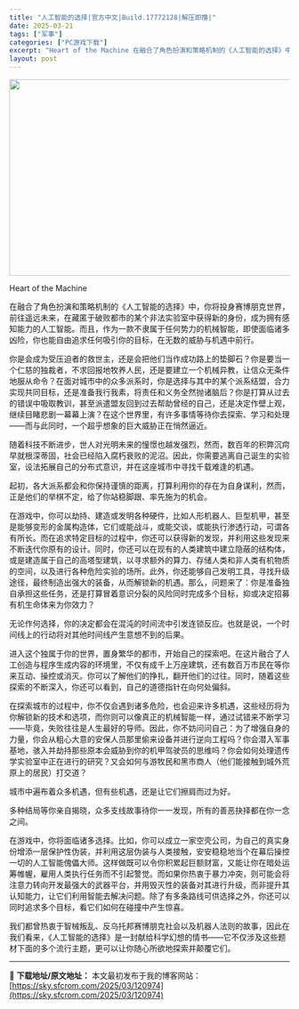 ```yaml
---
title: "人工智能的选择|官方中文|Build.17772128|解压即撸|"
date: 2025-03-21
tags: ["军事"]
categories: ["PC游戏下载"]
excerpt: "Heart of the Machine 在融合了角色扮演和策略机制的《人工智能的选择》中，你将投身赛博朋克世界，前往遥远未来，在藏匿于破败都市的某个非法实验室中获得新的身份，成为拥有感知能力的人工智能。而且，作为一款不隶属于任何势力的机械智能，即使面临诸多凶险，你也能自由追求任何吸引你的目标，在无&hellip;"
layout: post
---
```


<img class="aligncenter size-full wp-image-120987" src="https://sky.sfcrom.com/wp-content/uploads/2025/03/2025032105190053.webp" alt="" width="616" height="353" />

Heart of the Machine

在融合了角色扮演和策略机制的《人工智能的选择》中，你将投身赛博朋克世界，前往遥远未来，在藏匿于破败都市的某个非法实验室中获得新的身份，成为拥有感知能力的人工智能。而且，作为一款不隶属于任何势力的机械智能，即使面临诸多凶险，你也能自由追求任何吸引你的目标，在无数的威胁与机遇中前行。

你是会成为受压迫者的救世主，还是会把他们当作成功路上的垫脚石？你是要当一个仁慈的独裁者，不求回报地牧养人民，还是要建立一个机械异教，让信众无条件地服从命令？在面对城市中的众多派系时，你是选择与其中的某个派系结盟，合力实现共同目标，还是准备我行我素，将责任和义务全然抛诸脑后？你是打算从过去的错误中吸取教训，甚至派遣盟友回到过去帮助曾经的自己，还是决定作壁上观，继续目睹悲剧一幕幕上演？在这个世界里，有许多事情等待你去探索、学习和处理——而与此同时，一个超乎想象的巨大威胁正在悄然逼近。

随着科技不断进步，世人对光明未来的憧憬也越发强烈，然而，数百年的积弊沉疴早就根深蒂固，社会已经陷入腐朽衰败的泥沼。因此，你需要逃离自己诞生的实验室，设法拓展自己的分布式意识，并在这座城市中寻找千载难逢的机遇。

起初，各大派系都会和你保持谨慎的距离，打算利用你的存在为自身谋利，然而，正是他们的举棋不定，给了你站稳脚跟、率先施为的机会。

在游戏中，你可以劫持、建造或发明各种硬件，比如人形机器人、巨型机甲，甚至是能够变形的金属构造体，它们或能战斗，或能交谈，或能执行渗透行动，可谓各有所长。而在追求特定目标的过程中，你还可以获得新的发现，并利用这些发现来不断迭代你原有的设计。同时，你还可以在现有的人类建筑中建立隐蔽的结构体，或是建造属于自己的高塔型建筑，以寻求额外的算力、存储人类和非人类有机物质的空间，以及进行各种危险实验的场所。此外，你还能够自己发明工具，寻找升级途径，最终制造出强大的装备，从而解锁新的机遇。那么，问题来了：你是准备独自承担这些任务，还是打算冒着意识分裂的风险同时完成多个目标，抑或决定招募有机生命体来为你效力？

无论作何选择，你的决定都会在混沌的时间流中引发连锁反应。也就是说，一个时间线上的行动将对其他时间线产生意想不到的后果。

进入这个独属于你的世界，置身繁华的都市，开始自己的探索吧。在这片融合了人工创造与程序生成内容的环境里，不仅有成千上万座建筑，还有数百万市民在等你来互动、操控或消灭。你可以了解他们的挣扎，翻开他们的过往。同时，随着这些探索的不断深入，你还可以看到，自己的道德指针在向何处偏斜。

在探索城市的过程中，你不仅会遇到诸多危险，也会迎来许多机遇，这些经历将为你解锁新的技术和选项，而你则可以像真正的机械智能一样，通过试错来不断学习——毕竟，失败往往是人生最好的导师。因此，你不妨问问自己：为了增强自身的力量，你会从粗心大意的安保人员那里偷来设备并进行逆向工程吗？你会潜入军事基地，骇入并劫持那些原本会威胁到你的机甲驾驶员的思维吗？你会如何处理遗传学实验室中正在进行的研究？又会如何与游牧民和黑市商人（他们能接触到城外荒原上的居民）打交道？

城市中遍布着众多机遇，但有些机遇，还是让它们擦肩而过为好。

多种结局等你亲自揭晓，众多支线故事待你一一发现，所有的善恶抉择都在你一念之间。

在游戏中，你将面临诸多选择。比如，你可以成立一家空壳公司，为自己的真实身份增添一层保护性伪装，并利用这层伪装与人类接触，安安稳稳地当个在幕后操控一切的人工智能傀儡大师。这样做既可以令你积累起巨额财富，又能让你在暗处运筹帷幄，雇用人类执行任务而不引起警觉。而如果你热衷于暴力冲突，则可能会将注意力转向开发最强大的武器平台，并用毁灭性的装备对其进行升级，而非提升其认知能力，让它们利用智能去解决问题。除了有多条路线可供选择之外，你还可以同时追求多个目标，看它们如何在碰撞中产生惊喜。

我们都曾热衷于智械叛乱、反乌托邦赛博朋克社会以及机器人法则的故事，因此在我们看来，《人工智能的选择》是一封献给科学幻想的情书——它不仅涉及这些题材下面的多个流行主题，更可以让你随心所欲地探索并颠覆它们。

---
📖 **下载地址/原文地址：** 本文最初发布于我的博客网站：[https://sky.sfcrom.com/2025/03/120974](https://sky.sfcrom.com/2025/03/120974)
